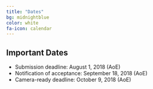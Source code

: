 ```yaml
---
title: "Dates"
bg: midnightblue
color: white
fa-icon: calendar
---
```


## Important Dates 

- Submission deadline: August 1, 2018 (AoE)
- Notification of acceptance: September 18, 2018 (AoE)
- Camera-ready deadline: October 9, 2018 (AoE)


